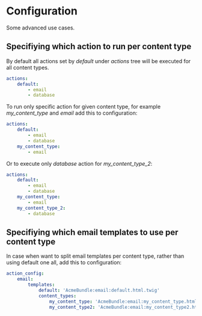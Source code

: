 Configuration
=============

Some advanced use cases.

## Specifiying which action to run per content type

By default all actions set by *default* under *actions* tree will be executed for all content types.
 
```yaml
actions:
    default:
        - email
        - database
```

To run only specific action for given content type, for example *my_content_type* and *email* add this to configuration:

```yaml
actions:
    default:
        - email
        - database
    my_content_type:
        - email
```

Or to execute only *database* action for *my_content_type_2*:

```yaml
actions:
    default:
        - email
        - database
    my_content_type:
        - email
    my_content_type_2:
        - database
```

## Specifiying which email templates to use per content type

In case when want to split email templates per content type, rather than using default one all, add this to configuration:

```yaml
action_config:
    email:
        templates:
            default: 'AcmeBundle:email:default.html.twig'
            content_types:
                my_content_type: 'AcmeBundle:email:my_content_type.html.twig'
                my_content_type2: 'AcmeBundle:email:my_content_type2.html.twig'
```
